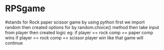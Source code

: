 # RPSgame
#stands for Rock paper scissor game by using python
first we import random 
then created options for by random.choice() method
then take input from player
then created logic eg:
if player == rock comp == paper 
comp wins
if player == rock comp == scissor
player win
like that game will continue 
